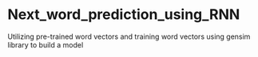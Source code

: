 # Next_word_prediction_using_RNN
Utilizing pre-trained word vectors and training word vectors using gensim library to build a model
